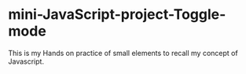 # mini-JavaScript-project-Toggle-mode

This is my Hands on practice of small elements to recall my concept of Javascript.
